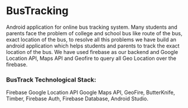 # BusTracking
Android application for online bus tracking system.
Many students and parents face the problem of college and school bus like route of the bus, exact location of the bus, to resolve all this problems we have build an android application which helps students and parents to track the exact location of the bus. 
We have used firebase as our backend and Google Location API, Maps API and Geofire to query all Geo Location over the firebase.

### BusTrack Technological Stack:

Firebase Google Location API Google Maps API,
GeoFire,
ButterKnife,
Timber,
Firebase Auth,
Firebase Database,
Android Studio.
